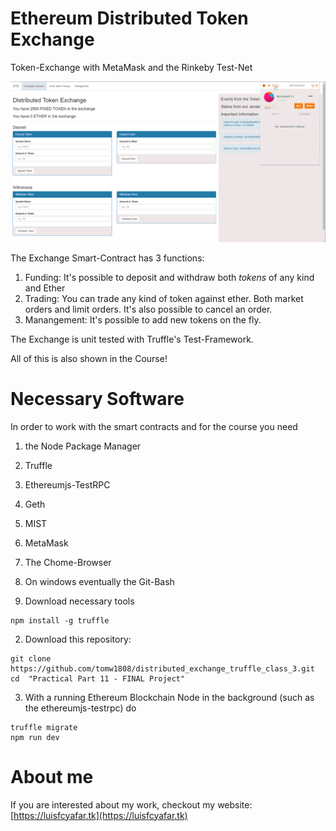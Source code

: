 # Ethereum Distributed Token Exchange

Token-Exchange with MetaMask and the Rinkeby Test-Net

![distributed token exchange splash screen](ExchangeAnimation.gif "The Distributed Token Exchange")

The Exchange Smart-Contract has 3 functions:
1. Funding: It's possible to deposit and withdraw both _tokens_ of any kind and Ether
2. Trading: You can trade any kind of token against ether. Both market orders and limit orders. It's also possible to cancel an order.
3. Manangement: It's possible to add new tokens on the fly.

The Exchange is unit tested with Truffle's Test-Framework.

All of this is also shown in the Course!


# Necessary Software

In order to work with the smart contracts and for the course you need

1. the Node Package Manager
2. Truffle
3. Ethereumjs-TestRPC
4. Geth
5. MIST
6. MetaMask
7. The Chome-Browser
8. On windows eventually the Git-Bash


1. Download necessary tools
```
npm install -g truffle
```

2. Download this repository:
```
git clone https://github.com/tomw1808/distributed_exchange_truffle_class_3.git
cd  "Practical Part 11 - FINAL Project"
```

3. With a running Ethereum Blockchain Node in the background (such as the ethereumjs-testrpc) do
```
truffle migrate
npm run dev
```


# About me
If you are interested about my work, checkout my website: [https://luisfcyafar.tk](https://luisfcyafar.tk)
